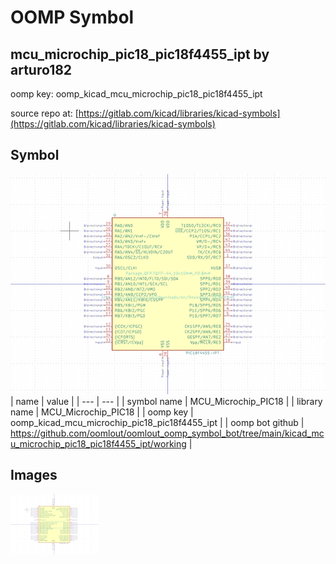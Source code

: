# OOMP Symbol  
## mcu_microchip_pic18_pic18f4455_ipt  by arturo182  
  
oomp key: oomp_kicad_mcu_microchip_pic18_pic18f4455_ipt  
  
source repo at: [https://gitlab.com/kicad/libraries/kicad-symbols](https://gitlab.com/kicad/libraries/kicad-symbols)  
## Symbol  
  
[![working.png](working_600.png)](working.png)  
| name | value | 
| --- | --- | 
| symbol name | MCU_Microchip_PIC18 | 
| library name | MCU_Microchip_PIC18 | 
| oomp key | oomp_kicad_mcu_microchip_pic18_pic18f4455_ipt | 
| oomp bot github | https://github.com/oomlout/oomlout_oomp_symbol_bot/tree/main/kicad_mcu_microchip_pic18_pic18f4455_ipt/working | 
## Images  
  
[![working.png](working_140.png)](working.png)  

